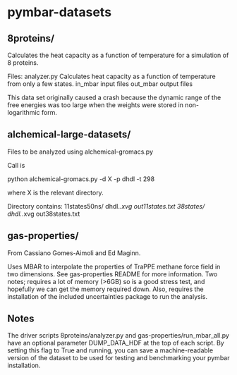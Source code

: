 pymbar-datasets
===============

8proteins/
---------------

Calculates the heat capacity as a function of temperature for a
simulation of 8 proteins.

Files:
analyzer.py     Calculates heat capacity as a function 
		of temperature from only a few states.
in_mbar		input files
out_mbar        output files

This data set originally caused a crash because the dynamic range of
the free energies was too large when the weights were stored in
non-logarithmic form.

alchemical-large-datasets/
---------------

Files to be analyzed using alchemical-gromacs.py

Call is 

python alchemical-gromacs.py -d X -p dhdl -t 298

where X is the relevant directory.

Directory contains:
11states50ns/
    dhdl.*.xvg
    out11states.txt
38states/
    dhdl.*.xvg
    out38states.txt

gas-properties/
---------------
From Cassiano Gomes-Aimoli and Ed Maginn.

Uses MBAR to interpolate the properties of TraPPE methane force field
in two dimensions. See gas-properties README for more information.
Two notes; requires a lot of memory (>6GB) so is a good stress test,
and hopefully we can get the memory required down. Also, requires the
installation of the included uncertainties package to run the
analysis.

Notes
-----

The driver scripts 8proteins/analyzer.py and gas-properties/run_mbar_all.py
have an optional parameter DUMP_DATA_HDF at the top of each script.  By
setting this flag to True and running, you can save a machine-readable
version of the dataset to be used for testing and benchmarking your
pymbar installation.
